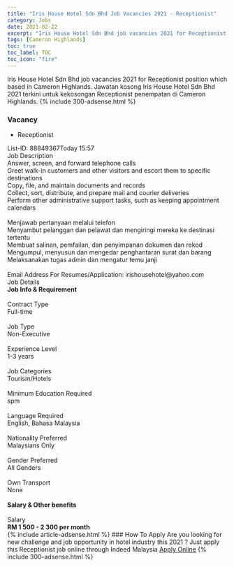 ```yaml
---
title: "Iris House Hotel Sdn Bhd Job Vacancies 2021 - Receptionist" 
category: Jobs 
date: 2021-02-22 
excerpt: "Iris House Hotel Sdn Bhd job vacancies 2021 for Receptionist position which based in Cameron Highlands. Jawatan kosong Iris House Hotel Sdn Bhd 2021 terkini untuk kekosongan Receptionist penempatan di Cameron Highlands" 
tags: [Cameron Highlands] 
toc: true 
toc_label: TOC 
toc_icon: "fire" 
--- 
```


Iris House Hotel Sdn Bhd job vacancies 2021 for Receptionist position which based in Cameron Highlands. Jawatan kosong Iris House Hotel Sdn Bhd 2021 terkini untuk kekosongan Receptionist penempatan di Cameron Highlands. 
{% include 300-adsense.html %} 
### Vacancy 
- Receptionist 
<div><p></p><div><div>List-ID: 88849367Today 15:57</div>
<div><div>Job Description</div><div></div><div>
Answer, screen, and forward telephone calls<br>
Greet walk-in customers and other visitors and escort them to specific destinations<br>
Copy, file, and maintain documents and records<br>
Collect, sort, distribute, and prepare mail and courier deliveries<br>
Perform other administrative support tasks, such as keeping appointment calendars<br>
<br>
Menjawab pertanyaan melalui telefon<br>
Menyambut pelanggan dan pelawat dan mengiringi mereka ke destinasi tertentu<br>
Membuat salinan, pemfailan, dan penyimpanan dokumen dan rekod<br>
Mengumpul, menyusun dan mengedar penghantaran surat dan barang<br>
Melaksanakan tugas admin dan mengatur temu janji<br>
<br>
Email Address For Resumes/Application: irishousehotel@yahoo.com</div><div>
Job Details</div><div><div><div><div><div><b>
Job Info &amp; Requirement</b></div></div><br>
</div><div><div><div>
Contract Type</div><div><div>
Full-time</div></div></div><br>
<div><div>
Job Type</div><div><div>
Non-Executive</div></div></div><br>
<div><div>
Experience Level</div><div><div>
1-3 years</div></div></div><br>
<div><div>
Job Categories</div><div><div>
Tourism/Hotels</div></div></div><br>
<div><div>
Minimum Education Required</div><div><div>
spm</div></div></div><br>
<div><div>
Language Required</div><div><div>
English, Bahasa Malaysia</div></div></div><br>
<div><div>
Nationality Preferred</div><div><div>
Malaysians Only</div></div></div><br>
<div><div>
Gender Preferred</div><div><div>
All Genders</div></div></div><br>
<div><div>
Own Transport</div><div><div>
None</div></div></div><br>
</div></div><div><div><div><div><b>
Salary &amp; Other benefits</b></div></div><br>
</div><div><div>
Salary</div><div><b>
RM 1 500 - 2 300 per month</b></div></div></div></div></div></div></div> 
{% include article-adsense.html %} 
### How To Apply 
Are you looking for new challenge and job opportunity in hotel industry this 2021 ?
Just apply this Receptionist job online through Indeed Malaysia 
<a href="https://malaysia.indeed.com/viewjob?jk=607927217bdd3ed5" class="btn btn--info" target="_blank" rel="nofollow noopenner">Apply Online</a> 
{% include 300-adsense.html %} 